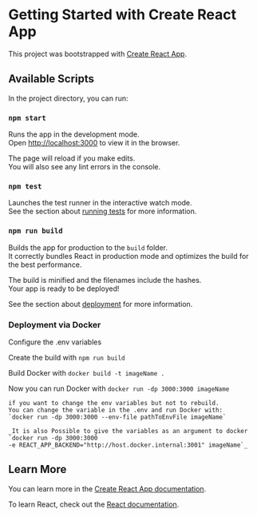 # Getting Started with Create React App

This project was bootstrapped with [Create React App](https://github.com/facebook/create-react-app).

## Available Scripts

In the project directory, you can run:

### `npm start`

Runs the app in the development mode.\
Open [http://localhost:3000](http://localhost:3000) to view it in the browser.

The page will reload if you make edits.\
You will also see any lint errors in the console.

### `npm test`

Launches the test runner in the interactive watch mode.\
See the section about [running tests](https://facebook.github.io/create-react-app/docs/running-tests) for more information.

### `npm run build`

Builds the app for production to the `build` folder.\
It correctly bundles React in production mode and optimizes the build for the best performance.

The build is minified and the filenames include the hashes.\
Your app is ready to be deployed!

See the section about [deployment](https://facebook.github.io/create-react-app/docs/deployment) for more information.

### Deployment via Docker

Configure the .env variables

Create the build with `npm run build`

Build Docker with `docker build -t imageName .`

Now you can run Docker with `docker run -dp 3000:3000 imageName`

    if you want to change the env variables but not to rebuild.
    You can change the variable in the .env and run Docker with:
    `docker run -dp 3000:3000 --env-file pathToEnvFile imageName`
 
    _It is also Possible to give the variables as an argument to docker
    `docker run -dp 3000:3000
    -e REACT_APP_BACKEND="http://host.docker.internal:3001" imageName`_


## Learn More

You can learn more in the [Create React App documentation](https://facebook.github.io/create-react-app/docs/getting-started).

To learn React, check out the [React documentation](https://reactjs.org/).
